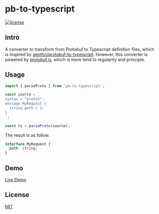 # pb-to-typescript

<a href="https://github.com/brandonxiang/pb-to-typescript/blob/master/LICENSE">
  <img src="https://img.shields.io/github/license/brandonxiang/pb-to-typescript" alt="license">
</a>

## Intro

A converter to transform from Protobuf to Typescript definition files, which is inspired by [geotho/protobuf-to-typescript](https://github.com/geotho/protobuf-to-typescript). However, this converter is powered by [protobuf.js](https://github.com/protobufjs/protobuf.js), which is more tend to regularity and principle.

## Usage


```javascript
import { parseProto } from 'pb-to-typescript';

const source = `
syntax = "proto3";
message MyRequest {
  string path = 1;
}
`;

const ts = parseProto(source);
```

The result is as follow.

```typescript
interface MyRequest {
  path: string;
}
```


## Demo 

[Live Demo](https://brandonxiang.github.io/pb-to-typescript/example)

## License

[MIT](LICENSE)
